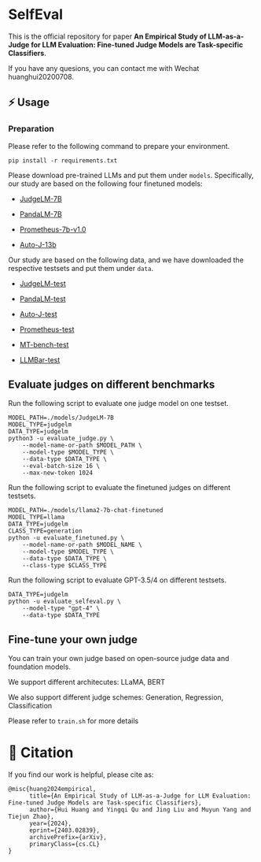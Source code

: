 # SelfEval

This is the official repository for paper **An Empirical Study of LLM-as-a-Judge for LLM Evaluation: Fine-tuned Judge Models are Task-specific Classifiers**.

If you have any quesions, you can contact me with Wechat huanghui20200708.

## ⚡️ Usage
### Preparation
Please refer to the following command to prepare your environment.

```shell
pip install -r requirements.txt
```
Please download pre-trained LLMs and put them under ``models``. Specifically, our study are based on the following four finetuned models:

* [JudgeLM-7B](https://huggingface.co/BAAI/JudgeLM-7B-v1.0)

* [PandaLM-7B](https://huggingface.co/WeOpenML/PandaLM-7B-v1)

* [Prometheus-7b-v1.0](https://huggingface.co/kaist-ai/prometheus-7b-v1.0)

* [Auto-J-13b](https://huggingface.co/GAIR/autoj-13b)

Our study are based on the following data, and we have downloaded the respective testsets and put them under ``data``. 

* [JudgeLM-test](https://huggingface.co/datasets/BAAI/JudgeLM-100K/)

* [PandaLM-test](https://github.com/WeOpenML/PandaLM/blob/main/data/testset-v1.json)

* [Auto-J-test](https://github.com/GAIR-NLP/auto-j/blob/main/data/test/testdata_pairwise.jsonl)

* [Prometheus-test](https://github.com/kaistAI/prometheus/blob/main/evaluation/benchmark/data)

* [MT-bench-test](https://huggingface.co/datasets/lmsys/mt_bench_human_judgments)

* [LLMBar-test](https://github.com/princeton-nlp/LLMBar/tree/main/Dataset/LLMBar)

## Evaluate judges on different benchmarks

Run the following script to evaluate one judge model on one testset.

```shell
MODEL_PATH=./models/JudgeLM-7B
MODEL_TYPE=judgelm
DATA_TYPE=judgelm
python3 -u evaluate_judge.py \
    --model-name-or-path $MODEL_PATH \
    --model-type $MODEL_TYPE \
    --data-type $DATA_TYPE \
    --eval-batch-size 16 \
    --max-new-token 1024
```

Run the following script to evaluate the finetuned judges on different testsets.

```shell
MODEL_PATH=./models/llama2-7b-chat-finetuned
MODEL_TYPE=llama
DATA_TYPE=judgelm
CLASS_TYPE=generation
python -u evaluate_finetuned.py \
    --model-name-or-path $MODEL_NAME \
    --model-type $MODEL_TYPE \
    --data-type $DATA_TYPE \
    --class-type $CLASS_TYPE
```

Run the following script to evaluate GPT-3.5/4 on different testsets.

```shell
DATA_TYPE=judgelm
python -u evaluate_selfeval.py \
    --model-type "gpt-4" \
    --data-type $DATA_TYPE
```

## Fine-tune your own judge
You can train your own judge based on open-source judge data and foundation models.

We support different architecutes: LLaMA, BERT

We also support different judge schemes: Generation, Regression, Classification

Please refer to ``train.sh`` for more details

# 💬 Citation
If you find our work is helpful, please cite as:

```
@misc{huang2024empirical,
      title={An Empirical Study of LLM-as-a-Judge for LLM Evaluation: Fine-tuned Judge Models are Task-specific Classifiers}, 
      author={Hui Huang and Yingqi Qu and Jing Liu and Muyun Yang and Tiejun Zhao},
      year={2024},
      eprint={2403.02839},
      archivePrefix={arXiv},
      primaryClass={cs.CL}
}
```